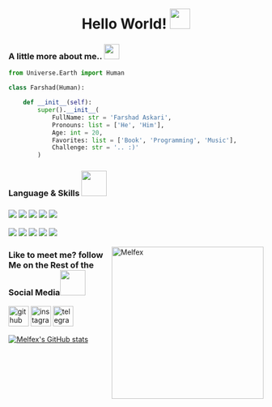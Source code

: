 <h1 align='center'>Hello World! <img src='https://emojis.slackmojis.com/emojis/images/1531849430/4246/blob-sunglasses.gif?1531849430' width='40'/></h1>


### A little more about me.. <img src='https://media.giphy.com/media/VOPK1BqsMEJRS/giphy.gif' width=30> 
```py
from Universe.Earth import Human

class Farshad(Human): 

    def __init__(self):
        super().__init__(
            FullName: str = 'Farshad Askari',
            Pronouns: list = ['He', 'Him'],
            Age: int = 20,
            Favorites: list = ['Book', 'Programming', 'Music'],
            Challenge: str = '.. :)'    
        )
```


### Language & Skills <img src='https://media.giphy.com/media/WUlplcMpOCEmTGBtBW/giphy.gif' width="50"> 
<h3><img src='https://camo.githubusercontent.com/91b93fe72ef1da493eef4a40e822d35af08aa5347ed6e90d700eb1d6b43cee00/68747470733a2f2f696d672e736869656c64732e696f2f62616467652f505954484f4e2d3337373641423f7374796c653d666f722d7468652d6261646765266c6f676f3d707974686f6e266c6f676f436f6c6f723d7768697465'> <img src='https://camo.githubusercontent.com/c51f7b01c7a8dd61295b83ea1130483e9f1ed306b600434ba288e5b21d6c95c4/68747470733a2f2f696d672e736869656c64732e696f2f62616467652f474f2d3030414444383f7374796c653d666f722d7468652d6261646765266c6f676f3d676f266c6f676f436f6c6f723d7768697465'> <img src='https://camo.githubusercontent.com/00058b67be0ebb695132b72d55e5b5c92d081e78ea2eff8c80eaf940e0bcd673/68747470733a2f2f696d672e736869656c64732e696f2f62616467652f4c494e55582d4643433632343f7374796c653d666f722d7468652d6261646765266c6f676f3d6c696e7578266c6f676f436f6c6f723d626c61636b'> <img src='https://camo.githubusercontent.com/4883cb7997510671f9e1d921dd84b898adb59d67d880a2a1834eecbf21437674/68747470733a2f2f696d672e736869656c64732e696f2f62616467652f444a414e474f2d3039324532303f7374796c653d666f722d7468652d6261646765266c6f676f3d646a616e676f266c6f676f436f6c6f723d7768697465'> <img src='https://camo.githubusercontent.com/7b1b0bcf013f27d9700d574b84824ce2238930c33ae34767df76c5929c306f5c/68747470733a2f2f696d672e736869656c64732e696f2f62616467652f4749542d4534344333303f7374796c653d666f722d7468652d6261646765266c6f676f3d676974266c6f676f436f6c6f723d7768697465'> 
  
<img src='https://camo.githubusercontent.com/cf2b65c5b6f0fb4372a75f3636dde8f19885dc0453abe2cecf837b210132ce36/68747470733a2f2f696d672e736869656c64732e696f2f62616467652f53514c4954452d3037343035453f7374796c653d666f722d7468652d6261646765266c6f676f3d73716c697465266c6f676f436f6c6f723d7768697465'> <img src='https://camo.githubusercontent.com/e4eaf9483586d2739c719d3bc3c55c8e497430e5c1b9c469ebc6b9dc48ede5cb/68747470733a2f2f696d672e736869656c64732e696f2f62616467652f4d5953514c2d3030354338343f7374796c653d666f722d7468652d6261646765266c6f676f3d6d7973716c266c6f676f436f6c6f723d7768697465'> <img src='https://camo.githubusercontent.com/72ab9ac8c672ce56bba83a92e07362540e562768d53c5b94d8a369c5766fb13f/68747470733a2f2f696d672e736869656c64732e696f2f62616467652f4d4f4e474f44422d3445413934423f7374796c653d666f722d7468652d6261646765266c6f676f3d6d6f6e676f6462266c6f676f436f6c6f723d7768697465'> <img src='https://camo.githubusercontent.com/4883cb7997510671f9e1d921dd84b898adb59d67d880a2a1834eecbf21437674/68747470733a2f2f696d672e736869656c64732e696f2f62616467652f444a414e474f2d3039324532303f7374796c653d666f722d7468652d6261646765266c6f676f3d646a616e676f266c6f676f436f6c6f723d7768697465'> <img src='https://camo.githubusercontent.com/bfe6a48836e87b13a16f1f56f88fee428475c2ac29247992ec9b8bcc7154f881/68747470733a2f2f696d672e736869656c64732e696f2f62616467652f48544d4c352d4533344632363f7374796c653d666f722d7468652d6261646765266c6f676f3d68746d6c35266c6f676f436f6c6f723d7768697465'></h3>


<img align='right' alt='Melfex' width=300 src='https://mir-s3-cdn-cf.behance.net/project_modules/hd/06f21a161921919.63cd7887d0a70.gif'>


### Like to meet me? follow Me on the Rest of the Social Media<img src="https://media.giphy.com/media/VgCDAzcKvsR6OM0uWg/giphy.gif" width="50"> 
[<img src='https://cdn.jsdelivr.net/npm/simple-icons@3.0.1/icons/github.svg' alt='github' height='40'>](https://github.com/Melfex)
[<img src='https://cdn.jsdelivr.net/npm/simple-icons@3.0.1/icons/instagram.svg' alt='instagram' height='40'>](https://www.instagram.com/Farshad.Askari.Official/)
[<img src='https://cdn.jsdelivr.net/npm/simple-icons@3.0.1/icons/telegram.svg' alt='telegram' height='40'>](t.me://Melfex)



[![Melfex's GitHub stats](https://github-readme-stats.vercel.app/api?username=Melfex&hide=prs&custom_title=My%20Github%20Stat's&show_icons=true&theme=tokyonight&border_radius=10&hide_border=true&bg_color=15,0d1117,1a1b26)](https://github.com/Melfex)
